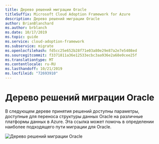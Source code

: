 ```yaml
---
title: Дерево решений миграции Oracle
titleSuffix: Microsoft Cloud Adoption Framework for Azure
description: Дерево решений миграции Oracle
author: BrianBlanchard
ms.author: brblanch
ms.date: 10/17/2019
ms.topic: guide
ms.service: cloud-adoption-framework
ms.subservice: migrate
ms.openlocfilehash: fd5cc25e652b28f71e03a80e29e87a2e7e5408ed
ms.sourcegitcommit: f3371811a36e12533ecbc3aa936e2a68e0cee25f
ms.translationtype: MT
ms.contentlocale: ru-RU
ms.lasthandoff: 10/21/2019
ms.locfileid: "72693910"
---
```

# <a name="oracle-migration-decision-tree"></a>Дерево решений миграции Oracle

В следующем дереве принятия решений доступны параметры, доступные для переноса структуры данных Oracle на различные платформы данных в Azure.
Эта ссылка может помочь в определении наиболее подходящего пути миграции для Oracle.

![Дерево решений миграции Oracle](../../_images/innovate/considerations/oracle-migration-decision-tree.png)
